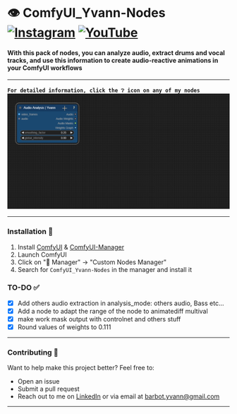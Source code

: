 # 👁️ ComfyUI_Yvann-Nodes  [![Instagram](https://img.shields.io/badge/yvann.mp4-white?style=for-the-badge&logo=instagram&logoColor=E4405F)](https://www.instagram.com/yvann.mp4/) [![YouTube](https://img.shields.io/badge/yvann.mp4-white?style=for-the-badge&logo=youtube&logoColor=FF0000)](https://www.youtube.com/channel/yvann.mp4)




#### **With this pack of nodes, you can analyze audio, extract drums and vocal tracks, and use this information to create audio-reactive animations in your ComfyUI workflows**
---

**`For detailed information, click the ❔ icon on any of my nodes`**
![Help PopUp](./assets/HelpPopUp-Demo.gif)

---

### Installation 🚀
1. Install [ComfyUI](https://github.com/comfyanonymous/ComfyUI) & [ComfyUI-Manager](https://github.com/ltdrdata/ComfyUI-Manager)
2. Launch ComfyUI
3. Click on "🧩 Manager" -> "Custom Nodes Manager"
4. Search for `ComfyUI_Yvann-Nodes` in the manager and install it

### TO-DO ✅
- [x] Add others audio extraction in analysis_mode: others audio, Bass etc...
- [x] Add a node to adapt the range of the node to animatediff multival
- [x] make work mask output with controlnet and others stuff
- [x] Round values of weights to 0.111
---

### Contributing 🙌  
Want to help make this project better? Feel free to:
- Open an issue
- Submit a pull request
- Reach out to me on [LinkedIn](https://www.linkedin.com/in/yvann-barbot/) or via email at [barbot.yvann@gmail.com](mailto:barbot.yvann@gmail.com)
---
